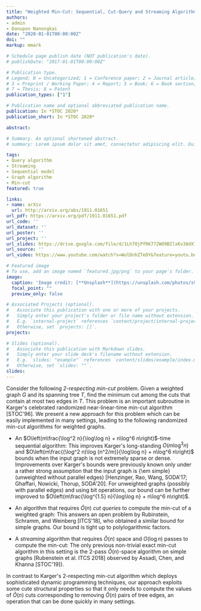 ```yaml
---
title: "Weighted Min-Cut: Sequential, Cut-Query and Streaming Algorithms"
authors:
- admin
- Danupon Nanongkai
date: "2020-01-01T00:00:00Z"
doi: ""
markup: mmark

# Schedule page publish date (NOT publication's date).
# publishDate: "2017-01-01T00:00:00Z"

# Publication type.
# Legend: 0 = Uncategorized; 1 = Conference paper; 2 = Journal article;
# 3 = Preprint / Working Paper; 4 = Report; 5 = Book; 6 = Book section;
# 7 = Thesis; 8 = Patent
publication_types: ["1"]

# Publication name and optional abbreviated publication name.
publication: In *STOC 2020*
publication_short: In *STOC 2020*

abstract: 

# Summary. An optional shortened abstract.
# summary: Lorem ipsum dolor sit amet, consectetur adipiscing elit. Duis posuere tellus ac convallis placerat. Proin tincidunt magna sed ex sollicitudin condimentum.

tags:
- Query algorithm
- Streaming
- Sequential model
- Graph algorithm
- Min-cut
featured: true

links:
- name: arXiv
  url: http://arxiv.org/abs/1911.01651
url_pdf: https://arxiv.org/pdf/1911.01651.pdf
url_code: ''
url_dataset: ''
url_poster: ''
url_project: ''
url_slides: https://drive.google.com/file/d/1Lh7OjPfRK772WO9BIlxKv38dX1y1hXs9/view
url_source: ''
url_video: https://www.youtube.com/watch?v=WulDnhZTeDY&feature=youtu.be

# Featured image
# To use, add an image named `featured.jpg/png` to your page's folder. 
image:
  caption: 'Image credit: [**Unsplash**](https://unsplash.com/photos/s9CC2SKySJM)'
  focal_point: ""
  preview_only: false

# Associated Projects (optional).
#   Associate this publication with one or more of your projects.
#   Simply enter your project's folder or file name without extension.
#   E.g. `internal-project` references `content/project/internal-project/index.md`.
#   Otherwise, set `projects: []`.
projects:

# Slides (optional).
#   Associate this publication with Markdown slides.
#   Simply enter your slide deck's filename without extension.
#   E.g. `slides: "example"` references `content/slides/example/index.md`.
#   Otherwise, set `slides: ""`.
slides: 
---
```


Consider the following *2-respecting min-cut* problem. Given a weighted graph $G$ and its spanning tree $T$, find the minimum cut among the cuts that contain at most two edges in $T$. This problem is an important subroutine in Karger's celebrated randomized near-linear-time min-cut algorithm [STOC'96]. We present a new approach for this problem which can be easily implemented in many settings, leading to the following randomized min-cut algorithms for weighted graphs. 

* An $O\left(m\frac{\log^2 n}{\log\log n} + n\log^6 n\right)$-time sequential algorithm: This improves Karger's long-standing $O(m \log^3 n)$ and $O\left(m\frac{(\log^2 n)\log (n^2/m)}{\log\log n} + n\log^6 n\right)$ bounds when the input graph is not extremely sparse or dense. Improvements over Karger's bounds were previously known only under a rather strong assumption that the input graph is {\em simple} (unweighted without parallel edges) [Henzinger, Rao, Wang, SODA'17; Ghaffari, Nowicki, Thorup, SODA'20]. For unweighted graphs  (possibly with parallel edges) and using bit operations, our bound can be further improved to $O\left(m\frac{\log^{1.5} n}{\log\log n} + n\log^6 n\right)$. 
	
* An algorithm that requires $\tilde O(n)$ *cut queries* to compute the min-cut of a weighted graph: This answers an open problem by Rubinstein, Schramm, and Weinberg [ITCS'18], who obtained a similar bound for simple graphs. Our bound is tight up to polylogarithmic factors. 
	
* A *streaming* algorithm that requires $\tilde O(n)$ space and $O(\log n)$ passes to compute the min-cut: The only previous non-trivial exact min-cut algorithm in this setting is the 2-pass $\tilde O(n)$-space algorithm on simple graphs [Rubenstein et al. ITCS 2018] observed by Assadi, Chen, and Khanna [STOC'19]). 

In contrast to Karger's 2-respecting min-cut algorithm which deploys sophisticated dynamic programming techniques, our approach exploits some cute structural properties so that it only needs to compute the values of $\tilde O(n)$ cuts corresponding to removing $\tilde O(n)$ pairs of tree edges, an operation that can be done quickly in many settings.  
